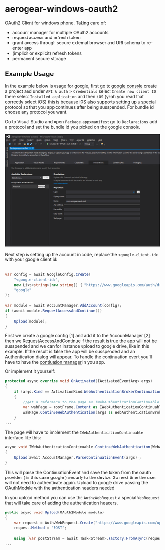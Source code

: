 aerogear-windows-oauth2
=======================

OAuth2 Client for windows phone. Taking care of:

* account manager for multiple OAuth2 accounts
* request access and refresh token
* grant access through secure external browser and URI schema to re-enter app
* (implicit or explicit) refresh tokens
* permanent secure storage

Example Usage
-------------

In the example below is usage for google, first go to [google console](https://console.developers.google.com) create a project and under `API & auth` > `Credentials` select `Create new client ID`
there select `Installed application` and then `iOS` (yeah you read that correctly select iOS) this is because iOS also supports setting up a special protocol so that you app
continues after being susspended. For bundle id choose any protocol you want.

Go to Visual Studio and open `Package.appxmanifest` go to `Declarations` add a protocol and set the bundle id you picked on the google console.

![Add protocol](protocol.png)

Next step is setting up the account in code, replace the `<google-client-id>` with your google client id:

```csharp

var config = await GoogleConfig.Create(													//[1]
    "<google-client-id>",
    new List<string>(new string[] { "https://www.googleapis.com/auth/drive" }),
    "google"
);

var module = await AccountManager.AddAccount(config);									//[2]
if (await module.RequestAccessAndContinue())											//[3]
{
    Upload(module);
}

```

First we create a google config [1] and add it to the AccounManager [2] then we RequestAccessAndContinue if the result is true the app will not be susspended and we can 
for instance upload to google drive, like in this example. If the result is false the app will be susspended and an Authentication dialog will appear.
To handle the continuation event you'll have to have the [contiuation manager](http://msdn.microsoft.com/en-us/library/dn631755.aspx) in you app.

Or implement it yourself:

```csharp
protected async override void OnActivated(IActivatedEventArgs args)
{
    if (args.Kind == ActivationKind.WebAuthenticationBrokerContinuation)
    {
		//get a reference to the page as IWebAuthenticationContinuable
		var wabPage = rootFrame.Content as IWebAuthenticationContinuable;
		wabPage.ContinueWebAuthentication(args as WebAuthenticationBrokerContinuationEventArgs);
    }
...
```

The page will have to implement the `IWebAuthenticationContinuable` interface like this:

```csharp
async void IWebAuthenticationContinuable.ContinueWebAuthentication(WebAuthenticationBrokerContinuationEventArgs args)
{
    Upload(await AccountManager.ParseContinuationEvent(args));
}
```

This will parse the ContinuationEvent and save the token from the oauth provider ( in this case google ) securly to the device. So next time the user will not need
to authenticate again. Upload to google drive passing the OAuthModule with the authentication headers needed

In you upload method you can use the `AuthzWebRequest` a special `WebRequest` that will take care of adding the authentication headers.
 
```csharp
public async void Upload(OAuth2Module module)
{
	var request = AuthzWebRequest.Create("https://www.googleapis.com/upload/drive/v2/files", module);
	request.Method = "POST";

	using (var postStream = await Task<Stream>.Factory.FromAsync(request.BeginGetRequestStream, request.EndGetRequestStream, request))
...
```
